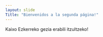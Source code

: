 ```yaml
---
layout: slide
Title: "Bienvenidos a la segunda página!"
---
```

Kaixo 
Ezkerreko gezia erabili itzultzeko!